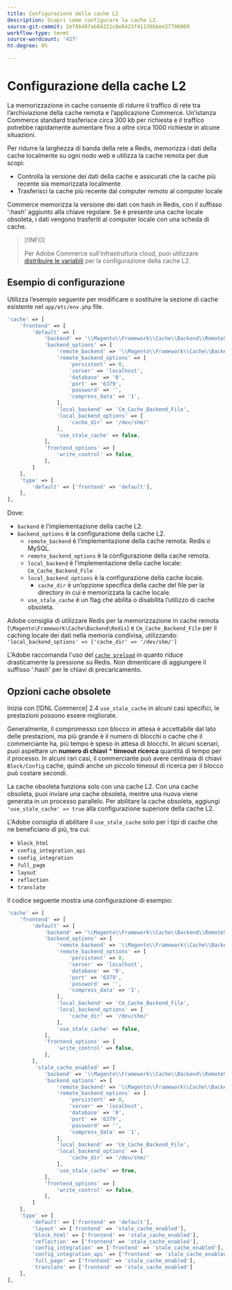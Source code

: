 ```yaml
---
title: Configurazione della cache L2
description: Scopri come configurare la cache L2.
source-git-commit: 2ef8b48fab84221c8e6423f41126bbee37706809
workflow-type: tm+mt
source-wordcount: '427'
ht-degree: 0%

---
```


# Configurazione della cache L2

La memorizzazione in cache consente di ridurre il traffico di rete tra l’archiviazione della cache remota e l’applicazione Commerce. Un’istanza Commerce standard trasferisce circa 300 kb per richiesta e il traffico potrebbe rapidamente aumentare fino a oltre circa 1000 richieste in alcune situazioni.

Per ridurre la larghezza di banda della rete a Redis, memorizza i dati della cache localmente su ogni nodo web e utilizza la cache remota per due scopi:

- Controlla la versione dei dati della cache e assicurati che la cache più recente sia memorizzata localmente
- Trasferisci la cache più recente dal computer remoto al computer locale

Commerce memorizza la versione dei dati con hash in Redis, con il suffisso &#39;:hash&#39; aggiunto alla chiave regolare. Se è presente una cache locale obsoleta, i dati vengono trasferiti al computer locale con una scheda di cache.

>[!INFO]
>
>Per Adobe Commerce sull’infrastruttura cloud, puoi utilizzare [distribuire le variabili](https://devdocs.magento.com/cloud/env/variables-deploy.html#redis_backend) per la configurazione della cache L2.

## Esempio di configurazione

Utilizza l’esempio seguente per modificare o sostituire la sezione di cache esistente nel `app/etc/env.php` file.

```php
'cache' => [
    'frontend' => [
        'default' => [
            'backend' => '\\Magento\\Framework\\Cache\\Backend\\RemoteSynchronizedCache',
            'backend_options' => [
                'remote_backend' => '\\Magento\\Framework\\Cache\\Backend\\Redis',
                'remote_backend_options' => [
                    'persistent' => 0,
                    'server' => 'localhost',
                    'database' => '0',
                    'port' => '6379',
                    'password' => '',
                    'compress_data' => '1',
                ],
                'local_backend' => 'Cm_Cache_Backend_File',
                'local_backend_options' => [
                    'cache_dir' => '/dev/shm/'
                ],
                'use_stale_cache' => false,
            ],
            'frontend_options' => [
                'write_control' => false,
            ],
        ]
    ],
    'type' => [
        'default' => ['frontend' => 'default'],
    ],
],
```

Dove:

- `backend` è l’implementazione della cache L2.
- `backend_options` è la configurazione della cache L2.
   - `remote_backend` è l’implementazione della cache remota: Redis o MySQL.
   - `remote_backend_options` è la configurazione della cache remota.
   - `local_backend` è l’implementazione della cache locale: `Cm_Cache_Backend_File`
   - `local_backend_options` è la configurazione della cache locale.
      - `cache_dir` è un’opzione specifica della cache del file per la directory in cui è memorizzata la cache locale.
   - `use_stale_cache` è un flag che abilita o disabilita l’utilizzo di cache obsoleta.

Adobe consiglia di utilizzare Redis per la memorizzazione in cache remota (`\Magento\Framework\Cache\Backend\Redis`) e `Cm_Cache_Backend_File` per il caching locale dei dati nella memoria condivisa, utilizzando: `'local_backend_options' => ['cache_dir' => '/dev/shm/']`

L&#39;Adobe raccomanda l&#39;uso del [`cache preload`](redis-pg-cache.md#redis-preload-feature) in quanto riduce drasticamente la pressione su Redis. Non dimenticare di aggiungere il suffisso &#39;:hash&#39; per le chiavi di precaricamento.

## Opzioni cache obsolete

Inizia con [!DNL Commerce] 2.4 `use_stale_cache` in alcuni casi specifici, le prestazioni possono essere migliorate.

Generalmente, il compromesso con blocco in attesa è accettabile dal lato delle prestazioni, ma più grande è il numero di blocchi o cache che il commerciante ha, più tempo è speso in attesa di blocchi. In alcuni scenari, puoi aspettare un **numero di chiavi** \* **timeout ricerca** quantità di tempo per il processo. In alcuni rari casi, il commerciante può avere centinaia di chiavi `Block/Config` cache, quindi anche un piccolo timeout di ricerca per il blocco può costare secondi.

La cache obsoleta funziona solo con una cache L2. Con una cache obsoleta, puoi inviare una cache obsoleta, mentre una nuova viene generata in un processo parallelo. Per abilitare la cache obsoleta, aggiungi `'use_stale_cache' => true` alla configurazione superiore della cache L2.

L&#39;Adobe consiglia di abilitare il `use_stale_cache` solo per i tipi di cache che ne beneficiano di più, tra cui:

- `block_html`
- `config_integration_api`
- `config_integration`
- `full_page`
- `layout`
- `reflection`
- `translate`

Il codice seguente mostra una configurazione di esempio:

```php
'cache' => [
    'frontend' => [
        'default' => [
            'backend' => '\\Magento\\Framework\\Cache\\Backend\\RemoteSynchronizedCache',
            'backend_options' => [
                'remote_backend' => '\\Magento\\Framework\\Cache\\Backend\\Redis',
                'remote_backend_options' => [
                    'persistent' => 0,
                    'server' => 'localhost',
                    'database' => '0',
                    'port' => '6379',
                    'password' => '',
                    'compress_data' => '1',
                ],
                'local_backend' => 'Cm_Cache_Backend_File',
                'local_backend_options' => [
                    'cache_dir' => '/dev/shm/'
                ],
                'use_stale_cache' => false,
            ],
            'frontend_options' => [
                'write_control' => false,
            ],
        ],
         'stale_cache_enabled' => [
            'backend' => '\\Magento\\Framework\\Cache\\Backend\\RemoteSynchronizedCache',
            'backend_options' => [
                'remote_backend' => '\\Magento\\Framework\\Cache\\Backend\\Redis',
                'remote_backend_options' => [
                    'persistent' => 0,
                    'server' => 'localhost',
                    'database' => '0',
                    'port' => '6379',
                    'password' => '',
                    'compress_data' => '1',
                ],
                'local_backend' => 'Cm_Cache_Backend_File',
                'local_backend_options' => [
                    'cache_dir' => '/dev/shm/'
                ],
                'use_stale_cache' => true,
            ],
            'frontend_options' => [
                'write_control' => false,
            ],
        ]
    ],
    'type' => [
        'default' => ['frontend' => 'default'],
        'layout' => ['frontend' => 'stale_cache_enabled'],
        'block_html' => ['frontend' => 'stale_cache_enabled'],
        'reflection' => ['frontend' => 'stale_cache_enabled'],
        'config_integration' => ['frontend' => 'stale_cache_enabled'],
        'config_integration_api' => ['frontend' => 'stale_cache_enabled'],
        'full_page' => ['frontend' => 'stale_cache_enabled'],
        'translate' => ['frontend' => 'stale_cache_enabled']
    ],
],
```
